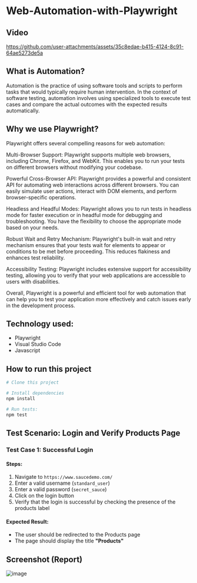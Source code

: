 # Web-Automation-with-Playwright

## Video

https://github.com/user-attachments/assets/35c8edae-b415-4124-8c91-64ae5273de5a

## What is Automation?

Automation is the practice of using software tools and scripts to perform tasks that would typically require human intervention. In the context of software testing, automation involves using specialized tools to execute test cases and compare the actual outcomes with the expected results automatically.

## Why we use Playwright?

Playwright offers several compelling reasons for web automation:

Multi-Browser Support: Playwright supports multiple web browsers, including Chrome, Firefox, and WebKit. This enables you to run your tests on different browsers without modifying your codebase.

Powerful Cross-Browser API: Playwright provides a powerful and consistent API for automating web interactions across different browsers. You can easily simulate user actions, interact with DOM elements, and perform browser-specific operations.

Headless and Headful Modes: Playwright allows you to run tests in headless mode for faster execution or in headful mode for debugging and troubleshooting. You have the flexibility to choose the appropriate mode based on your needs.

Robust Wait and Retry Mechanism: Playwright's built-in wait and retry mechanism ensures that your tests wait for elements to appear or conditions to be met before proceeding. This reduces flakiness and enhances test reliability.

Accessibility Testing: Playwright includes extensive support for accessibility testing, allowing you to verify that your web applications are accessible to users with disabilities.

Overall, Playwright is a powerful and efficient tool for web automation that can help you to test your application more effectively and catch issues early in the development process.

## Technology used:
- Playwright
- Visual Studio Code
- Javascript

## How to run this project
```sh
# Clone this project

# Install dependencies
npm install

# Run tests:
npm test
```
## Test Scenario: Login and Verify Products Page

### **Test Case 1: Successful Login**
#### **Steps:**
1. Navigate to `https://www.saucedemo.com/`
2. Enter a valid username (`standard_user`)
3. Enter a valid password (`secret_sauce`)
4. Click on the login button
5. Verify that the login is successful by checking the presence of the products label

#### **Expected Result:**
- The user should be redirected to the Products page
- The page should display the title **"Products"**

## Screenshot (Report)

![image](https://github.com/user-attachments/assets/0d2a2c5e-a9ed-4d21-8a3d-995653435e5c)


